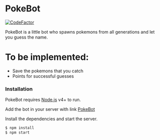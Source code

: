 # PokeBot

[![CodeFactor](https://www.codefactor.io/repository/github/brunokrugel/pokebot/badge)](https://www.codefactor.io/repository/github/brunokrugel/pokebot)

PokeBot is a little bot who spawns pokemons from all generations and let you guess the name.

# To be implemented:

  - Save the pokemons that you catch
  - Points for successful guesses

### Installation

PokeBot requires [Node.js](https://nodejs.org/) v4+ to run.

Add the bot in your server with link [PokeBot](https://discordapp.com/oauth2/authorize?&client_id=717236422658228244&scope=bot&permissions=8)

Install the dependencies and start the server.

```sh
$ npm install
$ npm start
```
